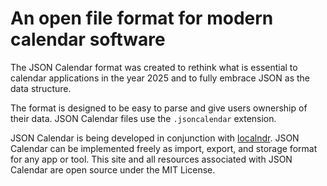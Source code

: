 # An open file format for modern calendar software

The JSON Calendar format was created to rethink what is essential to calendar
applications in the year 2025 and to fully embrace JSON as the data structure.

The format is designed to be easy to parse and give users ownership of their
data. JSON Calendar files use the `.jsoncalendar` extension.

JSON Calendar is being developed in conjunction with [localndr](https://github.com/charlieroth/localndr).
JSON Calendar can be implemented freely as import, export, and storage format
for any app or tool. This site and all resources associated with JSON Calendar
are open source under the MIT License.

